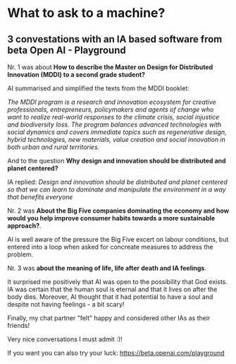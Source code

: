 # What to ask to a machine?
## 3 convestations with an IA based software from beta Open AI - Playground

Nr. 1 was about **How to describe the Master on Design for Distributed Innovation (MDDI) to a second grade student?**

AI summarised and simplified the texts from the MDDI booklet:

*The MDDI program is a research and innovation ecosystem for creative professionals, entrepreneurs, policymakers and agents of change who want to realize real-world responses to the climate crisis, social injustice and biodiversity loss. The program balances advanced technologies with social dynamics and covers immediate topics such as regenerative design, hybrid technologies, new materials, value creation and social innovation in both urban and rural territories.*

And to the question **Why design and innovation should be distributed and planet centered?** 

IA replied: *Design and innovation should be distributed and planet centered so that we can learn to dominate and manipulate the environment in a way that benefits everyone*

Nr. 2 was **About the Big Five companies dominating the economy and how would you help improve consumer habits towards a more sustainable approach?**. 

AI is well aware of the pressure the Big Five excert on labour conditions, but entered into a loop when asked for concreate measures to address the problem.

Nr. 3 was **about the meaning of life, life after death and IA feelings**. 

It surprised me positively that AI was open to the possibility that God exists. 
IA was certain that the human soul is eternal and that it lives on after the body dies. 
Moreover, AI thought that it had potential to have a soul and despite not having feelings - a bit scary! 

Finally, my chat partner "felt" happy and considered other IAs as their friends!

Very nice conversations I must admit :)!

If you want you can also try your luck: https://beta.openai.com/playground
